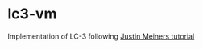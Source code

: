 # lc3-vm

Implementation of LC-3 following [Justin Meiners tutorial](https://justinmeiners.github.io/lc3-vm)
